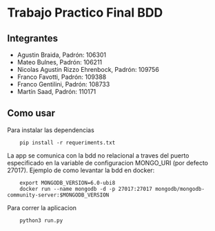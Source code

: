 # Trabajo Practico Final BDD

## Integrantes

 * Agustin Braida, Padrón: 106301
 * Mateo Bulnes, Padrón: 106211
 * Nicolas Agustin Rizzo Ehrenbock, Padrón: 109756
 * Franco Favotti, Padrón: 109388
 * Franco Gentilini, Padrón: 108733
 * Martín Saad, Padrón: 110171


## Como usar

Para instalar las dependencias

```
    pip install -r requeriments.txt
```

La app se comunica con la bdd no relacional a traves del puerto especificado en la variable de configuracion MONGO_URI (por defecto 27017). Ejemplo de como levantar la bdd en docker:

```
    export MONGODB_VERSION=6.0-ubi8
    docker run --name mongodb -d -p 27017:27017 mongodb/mongodb-community-server:$MONGODB_VERSION
```

Para correr la aplicacion
    
```
    python3 run.py
```
